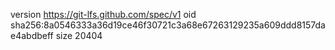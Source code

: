 version https://git-lfs.github.com/spec/v1
oid sha256:8a0546333a36d19ce46f30721c3a68e67263129235a609ddd8157dae4abdbeff
size 20404
